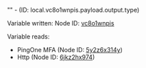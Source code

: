 "" - (ID: local.vc8o1wnpis.payload.output.type)

Variable written:
Node ID: [vc8o1wnpis](../nodes/vc8o1wnpis.md)

Variable reads:
* PingOne MFA (Node ID: [5y2z6x314y](../nodes/5y2z6x314y.md))
* Http (Node ID: [6jkz2hx974](../nodes/6jkz2hx974.md))
